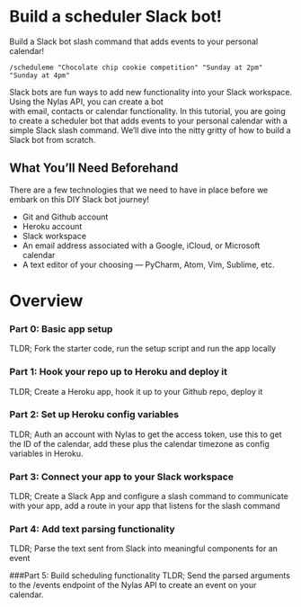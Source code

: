 # Build a scheduler Slack bot!

Build a Slack bot slash command that adds events to your personal calendar!

```
/scheduleme "Chocolate chip cookie competition" "Sunday at 2pm" "Sunday at 4pm"
```

Slack bots are fun ways to add new functionality into your Slack workspace. Using the Nylas API, you can create a bot  
with email, contacts or calendar functionality. In this tutorial, you are going to create a scheduler bot that adds 
events to your personal calendar with a simple Slack slash command. We’ll dive into the nitty gritty of how to build a 
Slack bot from scratch. 



## What You’ll Need Beforehand

There are a few technologies that we need to have in place before we embark on this DIY Slack bot journey!

- Git and Github account
- Heroku account
- Slack workspace
- An email address associated with a Google, iCloud, or Microsoft calendar
- A text editor of your choosing — PyCharm, Atom, Vim, Sublime, etc.



# Overview
### Part 0: Basic app setup
TLDR; Fork the starter code, run the setup script and run the app locally

### Part 1: Hook your repo up to Heroku and deploy it
TLDR; Create a Heroku app, hook it up to your Github repo, deploy it

### Part 2: Set up Heroku config variables
TLDR; Auth an account with Nylas to get the access token, use this to get the ID of the calendar, add these plus the calendar timezone as config variables in Heroku.

### Part 3: Connect your app to your Slack workspace
TLDR; Create a Slack App and configure a slash command to communicate with your app, add a route in your app that listens for the slash command 

### Part 4: Add text parsing functionality
TLDR; Parse the text sent from Slack into meaningful components for an event

###Part 5: Build scheduling functionality
TLDR; Send the parsed arguments to the /events endpoint of the Nylas API to create an event on your calendar.
  

